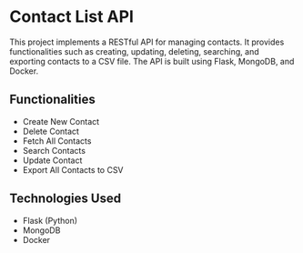 # Contact List API

This project implements a RESTful API for managing contacts. It provides functionalities such as creating, updating, deleting, searching, and exporting contacts to a CSV file. The API is built using Flask, MongoDB, and Docker.

## Functionalities

- Create New Contact
- Delete Contact
- Fetch All Contacts
- Search Contacts
- Update Contact
- Export All Contacts to CSV

## Technologies Used

- Flask (Python)
- MongoDB
- Docker


